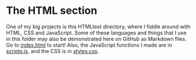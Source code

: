 # The HTML section

One of my big projects is this HTMLtest directory, where I fiddle around with HTML, CSS and JavaScript. Some of these languages and things that I use in this folder may also be demonstrated here on GitHub as Markdown files. Go to [index.html](index.html) to start! Also, the JavaScript functions I made are in [scripts.js](scripts.js), and the CSS is in [styles.css](styles.css).
